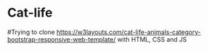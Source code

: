 # Cat-life

#Trying to clone https://w3layouts.com/cat-life-animals-category-bootstrap-responsive-web-template/ with HTML, CSS and JS
